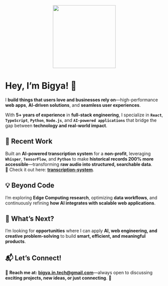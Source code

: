 <div align="center">
  <img src="https://media.giphy.com/media/du3J3cXyzhj75IOgvA/giphy.gif" width="200">
</div>

# Hey, I’m Bigya! 👋  

I **build things that users love and businesses rely on**—high-performance **web apps**, **AI-driven solutions**, and **seamless user experiences**. 

With **5+ years of experience** in **full-stack engineering**, I specialize in **`React`**, **`TypeScript`**, **`Python`**, **`Node.js`**, and **`AI-powered applications`** that bridge the gap between **technology and real-world impact**.  

## 🚀 Recent Work  
Built an **AI-powered transcription system** for a **non-profit**, leveraging **`Whisper`**, **`TensorFlow`**, and **`Python`** to make **historical records 200% more accessible**—transforming **raw audio into structured, searchable data**.  
🔗 Check it out here: [**transcription-system**](https://github.com/bigyaa).  

## 💡 Beyond Code  
I’m exploring **Edge Computing research**, optimizing **data workflows**, and continuously refining **how AI integrates with scalable web applications**.  

## 🔎 What’s Next?  
I’m looking for **opportunities** where I can apply **AI, web engineering, and creative problem-solving** to build **smart, efficient, and meaningful products**.  

## 📬 Let’s Connect!  
📩 **Reach me at:** **bigya.in.tech@gmail.com**—always open to discussing **exciting projects, new ideas, or just connecting**. 🚀  
<!--
**bigyaa/bigyaa** is a ✨ _special_ ✨ repository because its `README.md` (this file) appears on your GitHub profile.

Here are some ideas to get you started:

- 🔭 I’m currently working on ...
- 🌱 I’m currently learning ...
- 👯 I’m looking to collaborate on ...
- 🤔 I’m looking for help with ...
- 💬 Ask me about ...
- 📫 How to reach me: ...
- 😄 Pronouns: ...
- ⚡ Fun fact: ...
-->
